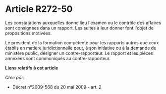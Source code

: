 # Article R272-50

Les constatations auxquelles donne lieu l'examen ou le contrôle des affaires sont consignées dans un rapport. Les suites à
leur donner font l'objet de propositions motivées. 

Le président de la formation compétente pour les rapports autres que ceux établis en matière juridictionnelle peut, à son
initiative ou à la demande du ministère public, désigner un contre-rapporteur. Le rapport et les pièces annexées sont
communiqués au contre-rapporteur.

**Liens relatifs à cet article**

_Créé par_:

  - Décret n°2009-568 du 20 mai 2009 - art. 2
